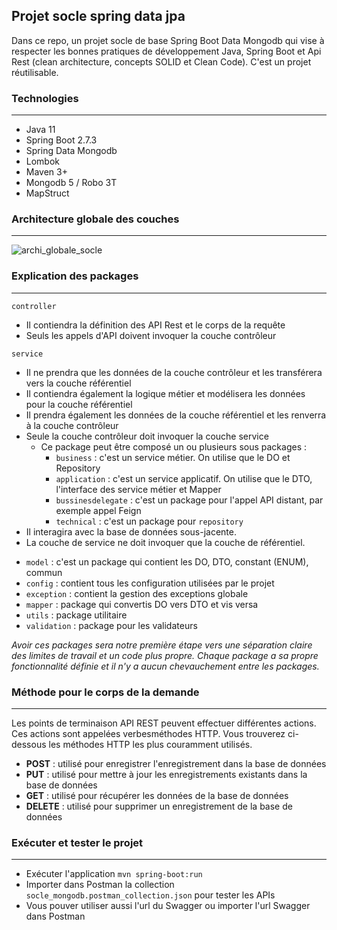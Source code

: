 ## Projet socle spring data jpa
Dans ce repo, un projet socle de base Spring Boot Data Mongodb qui vise à respecter les bonnes pratiques de développement Java, Spring Boot et Api Rest (clean architecture, concepts SOLID et Clean Code). C'est un projet réutilisable.

### Technologies
---
- Java 11
- Spring Boot 2.7.3
- Spring Data Mongodb
- Lombok
- Maven 3+
- Mongodb 5 / Robo 3T
- MapStruct

### Architecture globale des couches
---
![archi_globale_socle](https://user-images.githubusercontent.com/75081354/152366192-6d607f66-f971-4c70-bfbd-90149ee8eb4c.jpg)
<br/>

### Explication des packages
---
`controller`
* Il contiendra la définition des API Rest et le corps de la requête
* Seuls les appels d'API doivent invoquer la couche contrôleur

`service`
* Il ne prendra que les données de la couche contrôleur et les transférera vers la couche référentiel
* Il contiendra également la logique métier et modélisera les données pour la couche référentiel
* Il prendra également les données de la couche référentiel et les renverra à la couche contrôleur
* Seule la couche contrôleur doit invoquer la couche service
	- Ce package peut être composé un ou plusieurs sous packages :
		- `business` : c'est un service métier. On utilise que le DO et Repository
		- `application` : c'est un service applicatif. On utilise que le DTO, l'interface des service métier et Mapper
		- `bussinesdelegate` : c'est un package pour l'appel API distant, par exemple appel Feign
		- `technical` : c'est un package pour 
`repository`
* Il interagira avec la base de données sous-jacente.
* La couche de service ne doit invoquer que la couche de référentiel.
- `model` : c'est un package qui contient les DO, DTO, constant (ENUM), commun
- `config` : contient tous les configuration utilisées par le projet
- `exception` : contient la gestion des exceptions globale 
- `mapper` : package qui convertis DO vers DTO et vis versa
- `utils` : package utilitaire 
- `validation` : package pour les validateurs

*Avoir ces packages sera notre première étape vers une séparation claire des limites de travail et un code plus propre. Chaque package a sa propre fonctionnalité définie et il n'y a aucun chevauchement entre les packages.*

### Méthode pour le corps de la demande
---
Les points de terminaison API REST peuvent effectuer différentes actions. Ces actions sont appelées verbesméthodes HTTP. Vous trouverez ci-dessous les méthodes HTTP les plus couramment utilisés.
* **POST** : utilisé pour enregistrer l'enregistrement dans la base de données
* **PUT** : utilisé pour mettre à jour les enregistrements existants dans la base de données
* **GET** : utilisé pour récupérer les données de la base de données
* **DELETE** : utilisé pour supprimer un enregistrement de la base de données

### Exécuter et tester le projet
---
- Exécuter l'application `mvn spring-boot:run`
- Importer dans Postman la collection `socle_mongodb.postman_collection.json` pour tester les APIs
- Vous pouver utiliser aussi l'url du Swagger ou importer l'url Swagger dans Postman